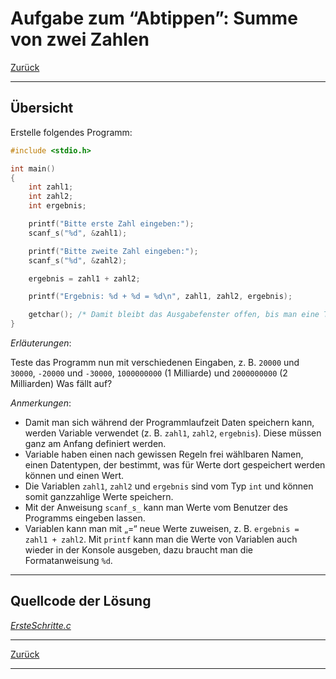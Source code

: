 # Aufgabe zum &ldquo;Abtippen&rdquo;: Summe von zwei Zahlen

[Zurück](./../Exercises.md)

---

## Übersicht

Erstelle folgendes Programm:

```cpp
#include <stdio.h>

int main()
{
    int zahl1;
    int zahl2;
    int ergebnis;

    printf("Bitte erste Zahl eingeben:");
    scanf_s("%d", &zahl1);

    printf("Bitte zweite Zahl eingeben:");
    scanf_s("%d", &zahl2);

    ergebnis = zahl1 + zahl2;

    printf("Ergebnis: %d + %d = %d\n", zahl1, zahl2, ergebnis);

    getchar(); /* Damit bleibt das Ausgabefenster offen, bis man eine Taste drueckt. */
}
```

*Erläuterungen*:

Teste das Programm nun mit verschiedenen Eingaben, z. B. `20000` und `30000`, `-20000` und
`-30000`, `1000000000` (1 Milliarde) und `2000000000` (2 Milliarden)
Was fällt auf?

*Anmerkungen*:
  * Damit man sich während der Programmlaufzeit Daten speichern kann, werden Variable
    verwendet (z. B. `zahl1`, `zahl2`, `ergebnis`). Diese müssen ganz am Anfang definiert werden.
  * Variable haben einen nach gewissen Regeln frei wählbaren Namen, einen Datentypen,
   der bestimmt, was für Werte dort gespeichert werden können und einen Wert.
  * Die Variablen `zahl1`, `zahl2` und `ergebnis` sind vom Typ `int` und können somit ganzzahlige
    Werte speichern.
  * Mit der Anweisung `scanf_s_` kann man Werte vom Benutzer des Programms eingeben lassen.
  * Variablen kann man mit „=“ neue Werte zuweisen, z. B. `ergebnis = zahl1 + zahl2`.
    Mit `printf` kann man die Werte von Variablen auch wieder in der Konsole ausgeben, dazu braucht
    man die Formatanweisung `%d`.


---

## Quellcode der Lösung

[*ErsteSchritte.c*](./ErsteSchritte.c)<br />


---

[Zurück](./../Exercises.md)

---


